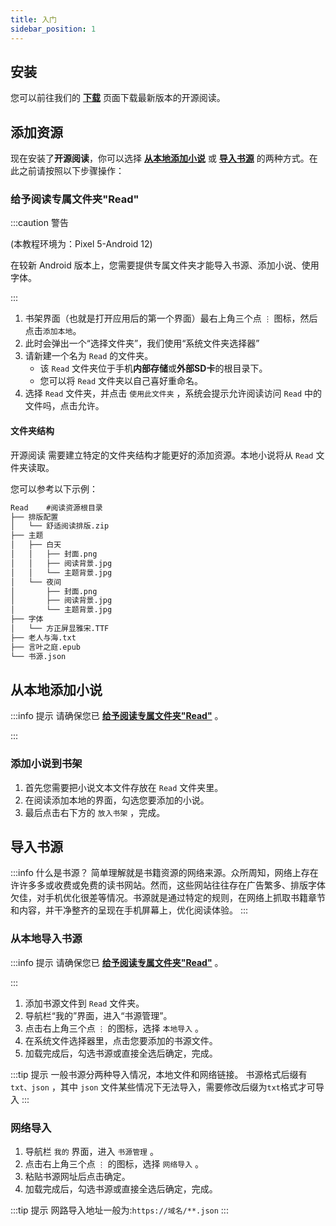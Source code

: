 ```yaml
---
title: 入门
sidebar_position: 1
---
```

<!-- import Giscus from '@giscus/react'; -->

<!-- :::danger 施工中 🚧

内容编写中

::: -->

## 安装

您可以前往我们的 **[下载](/download)** 页面下载最新版本的开源阅读。

## 添加资源

现在安装了**开源阅读**，你可以选择 **[从本地添加小说](#从本地添加小说)** 或 **[导入书源](#导入书源)** 的两种方式。在此之前请按照以下步骤操作：

### 给予阅读专属文件夹"Read"

:::caution 警告

(本教程环境为：Pixel 5-Android 12)

在较新 Android 版本上，您需要提供专属文件夹才能导入书源、添加小说、使用字体。

:::

1. 书架界面（也就是打开应用后的第一个界面）最右上角三个点 `⋮` 图标，然后点击`添加本地`。
2. 此时会弹出一个“选择文件夹”，我们使用“系统文件夹选择器”
3. 请新建一个名为 `Read` 的文件夹。
   - 该 `Read` 文件夹位于手机**内部存储**或**外部SD卡**的根目录下。
   - 您可以将 `Read` 文件夹以自己喜好重命名。
4. 选择 `Read` 文件夹，并点击 `使用此文件夹` ，系统会提示允许阅读访问 `Read` 中的文件吗，点击允许。

#### 文件夹结构

开源阅读 需要建立特定的文件夹结构才能更好的添加资源。本地小说将从 `Read` 文件夹读取。

您可以参考以下示例：

```html title="设备内部存储或外部SD卡的根目录"
Read	#阅读资源根目录
├── 排版配置
│   └── 舒适阅读排版.zip
├── 主题
│   ├── 白天
│	│	├──	封面.png
│	│	├──	阅读背景.jpg
│	│	└──	主题背景.jpg
│   └── 夜间
│		├──	封面.png
│		├──	阅读背景.jpg
│	 	└──	主题背景.jpg
├── 字体
│   └── 方正屏显雅宋.TTF
├──	老人与海.txt
├──	言叶之庭.epub
└──	书源.json
```

## 从本地添加小说

:::info 提示
请确保您已 **[给予阅读专属文件夹"Read"](#给予阅读专属文件夹read)** 。

:::

### 添加小说到书架

1. 首先您需要把小说文本文件存放在 `Read` 文件夹里。
2. 在阅读添加本地的界面，勾选您要添加的小说。
3. 最后点击右下方的 `放入书架` ，完成。

## 导入书源

:::info 什么是书源？
简单理解就是书籍资源的网络来源。众所周知，网络上存在许许多多或收费或免费的读书网站。然而，这些网站往往存在广告繁多、排版字体欠佳，对手机优化很差等情况。书源就是通过特定的规则，在网络上抓取书籍章节和内容，并干净整齐的呈现在手机屏幕上，优化阅读体验。
:::

### 从本地导入书源

:::info 提示
请确保您已 **[给予阅读专属文件夹"Read"](#给予阅读专属文件夹read)** 。

:::

1. 添加书源文件到 `Read` 文件夹。
2. 导航栏“我的”界面，进入“书源管理”。
3. 点击右上角三个点 `⋮` 的图标，选择 `本地导入` 。
4. 在系统文件选择器里，点击您要添加的书源文件。
5. 加载完成后，勾选书源或直接全选后确定，完成。

:::tip 提示
一般书源分两种导入情况，本地文件和网络链接。
书源格式后缀有 `txt、json` ，其中 `json` 文件某些情况下无法导入，需要修改后缀为`txt`格式才可导入
:::

### 网络导入

1. 导航栏 `我的` 界面，进入 `书源管理` 。
2. 点击右上角三个点 `⋮` 的图标，选择 `网络导入` 。
3. 粘贴书源网址后点击确定。
4. 加载完成后，勾选书源或直接全选后确定，完成。

:::tip 提示
网路导入地址一般为:`https://域名/**.json`
:::

<!-- ## 讨论

<Giscus
  id="comments"
  repo="gedoor/gedoor.github.io"
  repoId="MDEwOlJlcG9zaXRvcnkxNjExMjczMjM"
  category="General"
  categoryId="DIC_kwDOCZqbm84CQvbE"
  mapping="title"
  term="Comments"
  reactionsEnabled="1"
  emitMetadata="0"
  inputPosition="top"
  theme="preferred_color_scheme"
  lang="zh-CN"
/> -->